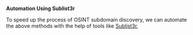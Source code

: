 **Automation Using Sublist3r**

To speed up the process of OSINT subdomain discovery, we can automate the above methods with the help of tools like [Sublist3r](https://github.com/aboul3la/Sublist3r), 